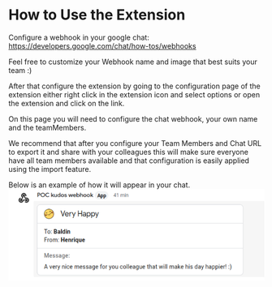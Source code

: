 
# How to Use the Extension

Configure a webhook in your google chat: https://developers.google.com/chat/how-tos/webhooks

Feel free to customize your Webhook name and image that best suits your team :)

After that configure the extension by going to the configuration page of the extension 
either right click in the extension icon and select options or open the extension and click on the link.


On this page you will need to configure the chat webhook, your own name and the teamMembers.

We recommend that after you configure your Team Members and Chat URL to export it and share with your colleagues
this will make sure everyone have all team members available and that configuration is easily applied using the import feature.

Below is an example of how it will appear in your chat.
![Example of the kudo app being used](assets/example.png)



